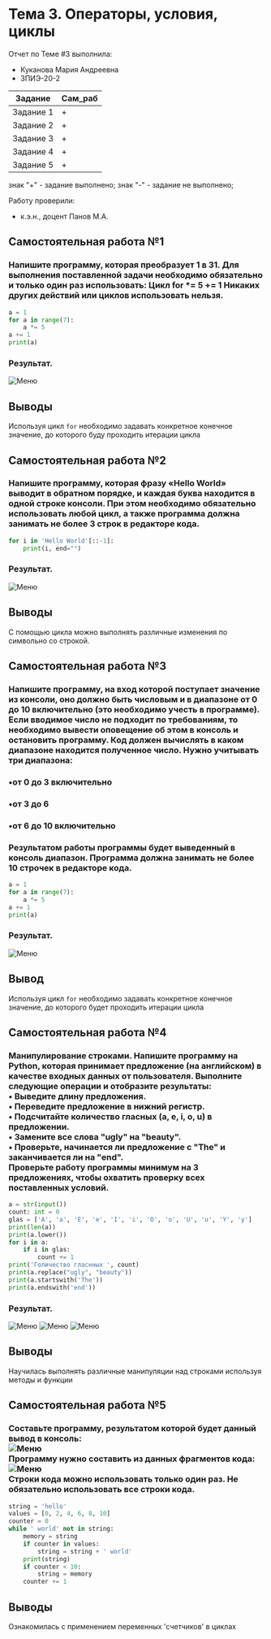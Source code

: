 # Тема 3. Операторы, условия, циклы
Отчет по Теме #3 выполнила:
- Куканова Мария Андреевна
- ЗПИЭ-20-2

| Задание | Сам_раб |
| ------ | ------ |
| Задание 1 | + |
| Задание 2 | + |
| Задание 3 | + |
| Задание 4 | + |
| Задание 5 | + |

знак "+" - задание выполнено; знак "-" - задание не выполнено;

Работу проверили:
- к.э.н., доцент Панов М.А.

## Самостоятельная работа №1
### Напишите программу, которая преобразует 1 в 31. Для выполнения поставленной задачи необходимо обязательно и только один раз использовать: Цикл for *= 5 += 1 Никаких других действий или циклов использовать нельзя.

```python
a = 1
for a in range(7):
    a *= 5
a += 1
print(a)
```
### Результат.
![Меню](https://github.com/Ckroulis/lab/blob/Tema-3/pic/Lab3_1.jpg)

## Выводы

Используя цикл `for` необходимо задавать конкретное конечное значение, до которого буду проходить итерации цикла

## Самостоятельная работа №2
### Напишите программу, которая фразу «Hello World» выводит в обратном порядке, и каждая буква находится в одной строке консоли. При этом необходимо обязательно использовать любой цикл, а также программа должна занимать не более 3 строк в редакторе кода.

```python
for i in 'Hello World'[::-1]:
    print(i, end="")
```
### Результат.
![Меню](https://github.com/Ckroulis/lab/blob/Tema-3/pic/Lab3_2.jpg)

## Выводы

С помощью цикла можно выполнять различные изменения по символьно со строкой.

## Самостоятельная работа №3
### Напишите программу, на вход которой поступает значение из консоли, оно должно быть числовым и в диапазоне от 0 до 10 включительно (это необходимо учесть в программе). Если вводимое число не подходит по требованиям, то необходимо вывести оповещение об этом в консоль и остановить программу. Код должен вычислять в каком диапазоне находится полученное число. Нужно учитывать три диапазона:

### •от 0 до 3 включительно
### •от 3 до 6
### •от 6 до 10 включительно
### Результатом работы программы будет выведенный в консоль диапазон. Программа должна занимать не более 10 строчек в редакторе кода.

```python
a = 1
for a in range(7):
    a *= 5
a += 1
print(a)
```
### Результат.
![Меню](https://github.com/Ckroulis/lab/blob/Tema-3/pic/Lab3_1.jpg)

## Вывод

Используя цикл `for` необходимо задавать конкретное конечное значение, до которого будет проходить итерации цикла

## Самостоятельная работа №4
### Манипулирование строками. Напишите программу на Python, которая принимает предложение (на английском) в качестве входных данных от пользователя. Выполните следующие операции и отобразите результаты:<br>• Выведите длину предложения.<br>• Переведите предложение в нижний регистр.<br>• Подсчитайте количество гласных (a, e, i, o, u) в предложении.<br>• Замените все слова "ugly" на "beauty".<br>• Проверьте, начинается ли предложение с "The" и заканчивается ли на "end".<br>Проверьте работу программы минимум на 3 предложениях, чтобы охватить проверку всех поставленных условий.

```python
a = str(input())
count: int = 0
glas = ['A', 'a', 'E', 'e', 'I', 'i', 'O', 'o', 'U', 'u', 'Y', 'y']
print(len(a))
print(a.lower())
for i in a:
    if i in glas:
        count += 1
print('Голичество гласнных ', count)
print(a.replace("ugly", "beauty"))
print(a.startswith('The'))
print(a.endswith('end'))
```
### Результат.
![Меню](https://github.com/Ckroulis/lab/blob/Tema-3/pic/Lab3_4.2.jpg)
![Меню](https://github.com/Ckroulis/lab/blob/Tema-3/pic/Lab3_4.2.jpg)
![Меню](https://github.com/Ckroulis/lab/blob/Tema-3/pic/Lab3_4.3.jpg)

## Выводы

Научилась выполнять различные манипуляции над строками используя методы и функции

## Самостоятельная работа №5
### Составьте программу, результатом которой будет данный вывод в консоль:<br>![Меню](https://github.com/Ckroulis/lab/blob/Tema-3/pic/Lab3_5.1.jpg)<br>Программу нужно составить из данных фрагментов кода:<br>![Меню](https://github.com/Ckroulis/lab/blob/Tema-3/pic/Lab3_5.2.jpg)<br>Строки кода можно использовать только один раз. Не обязательно использовать все строки кода.

```python
string = 'hello'
values = [0, 2, 4, 6, 8, 10]
counter = 0
while ' world' not in string:
    memory = string
    if counter in values:
        string = string + ' world'
    print(string)
    if counter < 10:
        string = memory
    counter += 1
```
## Выводы

Ознакомилась с применением переменных 'счетчиков' в циклах
